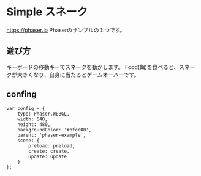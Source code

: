 # Simple スネーク
https://phaser.io
Phaserのサンプルの１つです。

## 遊び方
キーボードの移動キーでスネークを動かします。
Food(餌)を食べると、スネークが大きくなり、自身に当たるとゲームオーバーです。

## confing
```
var config = {
    type: Phaser.WEBGL,
    width: 640,
    height: 480,
    backgroundColor: '#bfcc00',
    parent: 'phaser-example',
    scene: {
        preload: preload,
        create: create,
        update: update
    }
};
```